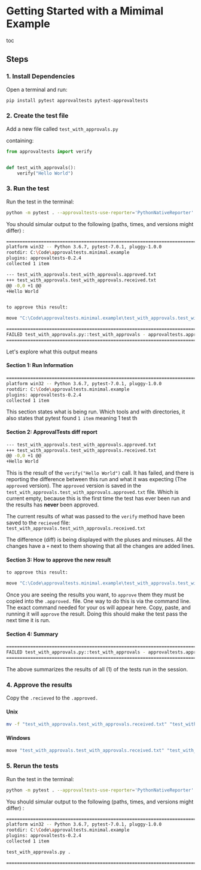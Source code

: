 # Getting Started with a Mimimal Example

toc

## Steps

### 1. Install Dependencies

Open a terminal and run:

```bash
pip install pytest approvaltests pytest-approvaltests
```

### 2. Create the test file

Add a new file called `test_with_approvals.py`

containing:

```py
from approvaltests import verify


def test_with_approvals():
    verify("Hello World")
```

### 3. Run the test

Run the test in the terminal:

```bash
python -m pytest . --approvaltests-use-reporter='PythonNativeReporter' 
```

You should simular output to the following (paths, times, and versions might differ) :
```bash
========================================================================================================= test session starts ========================================================================================================= 
platform win32 -- Python 3.6.7, pytest-7.0.1, pluggy-1.0.0 
rootdir: C:\Code\approvaltests.minimal.example             
plugins: approvaltests-0.2.4                               
collected 1 item                                                                                                                                                                                                                        

--- test_with_approvals.test_with_approvals.approved.txt
+++ test_with_approvals.test_with_approvals.received.txt
@@ -0,0 +1 @@
+Hello World


to approve this result:

move "C:\Code\approvaltests.minimal.example\test_with_approvals.test_with_approvals.received.txt" "C:\Code\approvaltests.minimal.example\test_with_approvals.test_with_approvals.approved.txt"

======================================================================================================= short test summary info ======================================================================================================= 
FAILED test_with_approvals.py::test_with_approvals - approvaltests.approval_exception.ApprovalException: Approval Mismatch, received != approved
========================================================================================================== 1 failed in 0.53s ========================================================================================================== 
```

Let's explore what this output means
#### Section 1: Run Information
```bash
========================================================================================================= test session starts ========================================================================================================= 
platform win32 -- Python 3.6.7, pytest-7.0.1, pluggy-1.0.0 
rootdir: C:\Code\approvaltests.minimal.example             
plugins: approvaltests-0.2.4                               
collected 1 item                                                                                                                                                                                                                        
```

This section states what is being run. Which tools and with directories, it also states that pytest found  `1 item` meaning 1 test th

#### Section 2: ApprovalTests diff report
```bash
--- test_with_approvals.test_with_approvals.approved.txt
+++ test_with_approvals.test_with_approvals.received.txt
@@ -0,0 +1 @@
+Hello World
```

This is the result of the `verify("Hello World")` call. It has failed, and there is reporting the difference between this run and what it was expecting (The `approved` version).
The `approved` version is saved in the `test_with_approvals.test_with_approvals.approved.txt` file. 
Which is current empty, because this is the first time the test has ever been run and the results has **never** been approved.

 
The current results of what was passed to the `verify` method have been saved to the `recieved` file: `test_with_approvals.test_with_approvals.received.txt`

The difference (diff) is being displayed with the pluses and minuses. 
All the changes have a `+` next to them showing that all the changes are added lines.


#### Section 3: How to approve the new result

```bash
to approve this result:

move "C:\Code\approvaltests.minimal.example\test_with_approvals.test_with_approvals.received.txt" "C:\Code\approvaltests.minimal.example\test_with_approvals.test_with_approvals.approved.txt"
```

Once you are seeing the results you want, to `approve` them they must be copied into the `.approved.` file. One way to do this is via the command line. 
The exact command needed for your os will appear here. 
Copy, paste, and running it will `approve` the result. Doing this should make the test pass the next time it is run.

#### Section 4: Summary
```bash
======================================================================================================= short test summary info ======================================================================================================= 
FAILED test_with_approvals.py::test_with_approvals - approvaltests.approval_exception.ApprovalException: Approval Mismatch, received != approved
========================================================================================================== 1 failed in 0.53s ========================================================================================================== 
```

The above summarizes the results of all (1) of the tests run in the session. 

### 4. Approve the results

Copy the `.recieved` to the `.approved.`

#### Unix

```bash
mv -f "test_with_approvals.test_with_approvals.received.txt" "test_with_approvals.test_with_approvals.approved.txt"
```
#### Windows

```bash
move "test_with_approvals.test_with_approvals.received.txt" "test_with_approvals.test_with_approvals.approved.txt"
```

### 5. Rerun the tests

Run the test in the terminal:

```bash
python -m pytest . --approvaltests-use-reporter='PythonNativeReporter' 
```

You should simular output to the following (paths, times, and versions might differ) :
```bash
========================================================================================================= test session starts ========================================================================================================= 
platform win32 -- Python 3.6.7, pytest-7.0.1, pluggy-1.0.0
rootdir: C:\Code\approvaltests.minimal.example
plugins: approvaltests-0.2.4
collected 1 item                                                                                                                                                                                                                        

test_with_approvals.py .                                                                                                                                                                                                         [100%] 

========================================================================================================== 1 passed in 0.05s ========================================================================================================== 
```